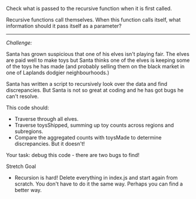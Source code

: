 Check what is passed to the recursive function when it is first called.

Recursive functions call themselves. When this function calls itself, what information should it pass itself as a parameter?

---
*Challenge:*

Santa has grown suspicious that one of his elves isn't playing fair. The elves are paid well to make toys but Santa thinks one of the elves is keeping some of the toys he has made (and probably selling them on the black market in one of Laplands dodgier neighbourhoods.)

Santa has written a script to recursively look over the data and find discrepancies. But Santa is not so great at coding and he has got bugs he can't resolve.

This code should:
 - Traverse through all elves.
 - Traverse toysShipped, summing up toy counts across regions and subregions.
 - Compare the aggregated counts with toysMade to determine discrepancies.
But it doesn't!

Your task: debug this code - there are two bugs to find! 

Stretch Goal

- Recursion is hard! Delete everything in index.js and start again from scratch. You don't have to do it the same way. Perhaps you can find a better way.

